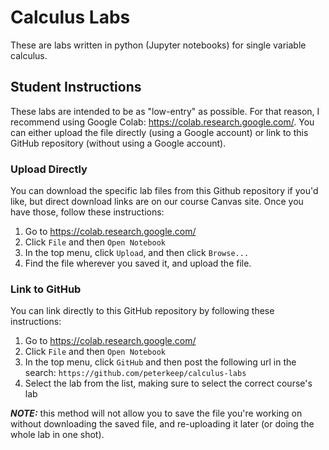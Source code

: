 # Calculus Labs
These are labs written in python (Jupyter notebooks) for single variable calculus. 

## Student Instructions

These labs are intended to be as "low-entry" as possible. For that reason, I recommend using Google Colab: https://colab.research.google.com/. You can either upload the file directly (using a Google account) or link to this GitHub repository (without using a Google account).

### Upload Directly

You can download the specific lab files from this Github repository if you'd like, but direct download links are on our course Canvas site. Once you have those, follow these instructions:

1. Go to https://colab.research.google.com/
2. Click `File` and then `Open Notebook`
3. In the top menu, click `Upload`, and then click `Browse...`
4. Find the file wherever you saved it, and upload the file.

### Link to GitHub

You can link directly to this GitHub repository by following these instructions:

1. Go to https://colab.research.google.com/
2. Click `File` and then `Open Notebook`
3. In the top menu, click `GitHub` and then post the following url in the search: `https://github.com/peterkeep/calculus-labs`
4. Select the lab from the list, making sure to select the correct course's lab

***NOTE:*** this method will not allow you to save the file you're working on without downloading the saved file, and re-uploading it later (or doing the whole lab in one shot). 

